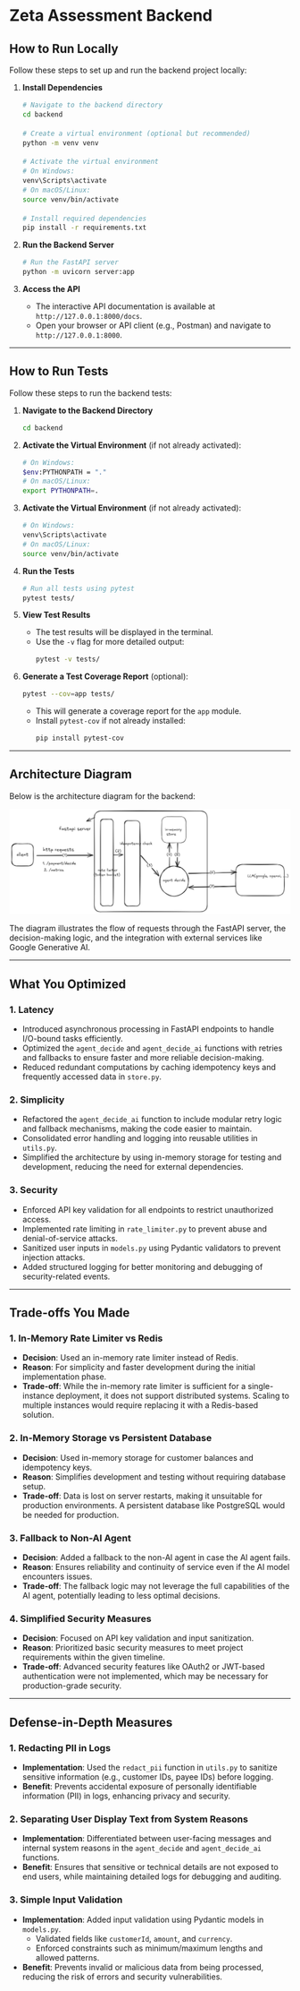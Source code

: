 # Zeta Assessment Backend

## How to Run Locally

Follow these steps to set up and run the backend project locally:

1. **Install Dependencies**
   ```bash
   # Navigate to the backend directory
   cd backend

   # Create a virtual environment (optional but recommended)
   python -m venv venv

   # Activate the virtual environment
   # On Windows:
   venv\Scripts\activate
   # On macOS/Linux:
   source venv/bin/activate

   # Install required dependencies
   pip install -r requirements.txt
   ```

2. **Run the Backend Server**
   ```bash
   # Run the FastAPI server
   python -m uvicorn server:app
   ```

3. **Access the API**

   - The interactive API documentation is available at `http://127.0.0.1:8000/docs`.
   - Open your browser or API client (e.g., Postman) and navigate to `http://127.0.0.1:8000`.
   

---

## How to Run Tests

Follow these steps to run the backend tests:

1. **Navigate to the Backend Directory**
   ```bash
   cd backend
   ```

2. **Activate the Virtual Environment** (if not already activated):
   ```bash
   # On Windows:
   $env:PYTHONPATH = "."
   # On macOS/Linux:
   export PYTHONPATH=.
   ```
3. **Activate the Virtual Environment** (if not already activated):
   ```bash
   # On Windows:
   venv\Scripts\activate
   # On macOS/Linux:
   source venv/bin/activate
   ```

4. **Run the Tests**
   ```bash
   # Run all tests using pytest
   pytest tests/
   ```

5. **View Test Results**
   - The test results will be displayed in the terminal.
   - Use the `-v` flag for more detailed output:
     ```bash
     pytest -v tests/
     ```

6. **Generate a Test Coverage Report** (optional):
   ```bash
   pytest --cov=app tests/
   ```
   - This will generate a coverage report for the `app` module.
   - Install `pytest-cov` if not already installed:
     ```bash
     pip install pytest-cov
     ```


---

## Architecture Diagram

Below is the architecture diagram for the backend:

![Backend Architecture](architecture-img.png)

The diagram illustrates the flow of requests through the FastAPI server, the decision-making logic, and the integration with external services like Google Generative AI.

---

## What You Optimized

### 1. **Latency**
- Introduced asynchronous processing in FastAPI endpoints to handle I/O-bound tasks efficiently.
- Optimized the `agent_decide` and `agent_decide_ai` functions with retries and fallbacks to ensure faster and more reliable decision-making.
- Reduced redundant computations by caching idempotency keys and frequently accessed data in `store.py`.

### 2. **Simplicity**
- Refactored the `agent_decide_ai` function to include modular retry logic and fallback mechanisms, making the code easier to maintain.
- Consolidated error handling and logging into reusable utilities in `utils.py`.
- Simplified the architecture by using in-memory storage for testing and development, reducing the need for external dependencies.

### 3. **Security**
- Enforced API key validation for all endpoints to restrict unauthorized access.
- Implemented rate limiting in `rate_limiter.py` to prevent abuse and denial-of-service attacks.
- Sanitized user inputs in `models.py` using Pydantic validators to prevent injection attacks.
- Added structured logging for better monitoring and debugging of security-related events.

---

## Trade-offs You Made

### 1. **In-Memory Rate Limiter vs Redis**
- **Decision**: Used an in-memory rate limiter instead of Redis.
- **Reason**: For simplicity and faster development during the initial implementation phase.
- **Trade-off**: While the in-memory rate limiter is sufficient for a single-instance deployment, it does not support distributed systems. Scaling to multiple instances would require replacing it with a Redis-based solution.

### 2. **In-Memory Storage vs Persistent Database**
- **Decision**: Used in-memory storage for customer balances and idempotency keys.
- **Reason**: Simplifies development and testing without requiring database setup.
- **Trade-off**: Data is lost on server restarts, making it unsuitable for production environments. A persistent database like PostgreSQL would be needed for production.

### 3. **Fallback to Non-AI Agent**
- **Decision**: Added a fallback to the non-AI agent in case the AI agent fails.
- **Reason**: Ensures reliability and continuity of service even if the AI model encounters issues.
- **Trade-off**: The fallback logic may not leverage the full capabilities of the AI agent, potentially leading to less optimal decisions.

### 4. **Simplified Security Measures**
- **Decision**: Focused on API key validation and input sanitization.
- **Reason**: Prioritized basic security measures to meet project requirements within the given timeline.
- **Trade-off**: Advanced security features like OAuth2 or JWT-based authentication were not implemented, which may be necessary for production-grade security.

---

## Defense-in-Depth Measures

### 1. **Redacting PII in Logs**
- **Implementation**: Used the `redact_pii` function in `utils.py` to sanitize sensitive information (e.g., customer IDs, payee IDs) before logging.
- **Benefit**: Prevents accidental exposure of personally identifiable information (PII) in logs, enhancing privacy and security.

### 2. **Separating User Display Text from System Reasons**
- **Implementation**: Differentiated between user-facing messages and internal system reasons in the `agent_decide` and `agent_decide_ai` functions.
- **Benefit**: Ensures that sensitive or technical details are not exposed to end users, while maintaining detailed logs for debugging and auditing.

### 3. **Simple Input Validation**
- **Implementation**: Added input validation using Pydantic models in `models.py`.
  - Validated fields like `customerId`, `amount`, and `currency`.
  - Enforced constraints such as minimum/maximum lengths and allowed patterns.
- **Benefit**: Prevents invalid or malicious data from being processed, reducing the risk of errors and security vulnerabilities.